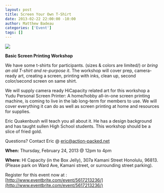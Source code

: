 ```yaml
--- 
layout: post
title: Screen Your Own T-Shirt
date: 2013-02-22 22:00:00 -10:00
author: Matthew Badeau
categories: ['Event']
tags: []
---
```

<img src="http://imgur.com/dUFcQrm.png"></img>

__Basic Screen Printing Workshop__

We have some t-shirts for participants. (sizes & colors are limited/) or _bring an old T-shirt and re-purpose it_.
The workshop will cover prep, camera-ready art, creating a screen, printing with inks, clean up, second color/second screen on same shirt.

We will supply camera ready HiCapacity related art for this workshop
a Yudu Personal Screen Printer: A home/hobby all-in-one screen printing machine, is coming to live in the lab long-term for members to use. We will cover everything it can do as well as screen printing at home and resources for supplies.

Eric Quakenbush will teach you all about it. He has a design background and has taught sullen High School students. This workshop should be a slice of fried gold.

Questions? Contact Eric @  eric@action-packed.net 

__When:__ Thursday, February 24, 2013 @ 12pm to 4pm

__Where:__ HI Capacity (in the Box Jelly), 307a Kamani Street Honolulu, 96813. (Please park on Ward Ave, Kamani street, or surrounding street parking).


Register for this event now at :
[http://www.eventbrite.com/event/5617213236/](http://www.eventbrite.com/event/5617213236/)